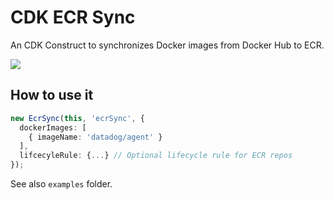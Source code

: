 # CDK ECR Sync

An CDK Construct to synchronizes Docker images from Docker Hub to ECR.

![](https://github.com/pgarbe/cdk-ecr-sync/workflows/Build/badge.svg)

## How to use it

```typescript
new EcrSync(this, 'ecrSync', {
  dockerImages: [
    { imageName: 'datadog/agent' }
  ],
  lifcecyleRule: {...} // Optional lifecycle rule for ECR repos
});
```

See also `examples` folder.
